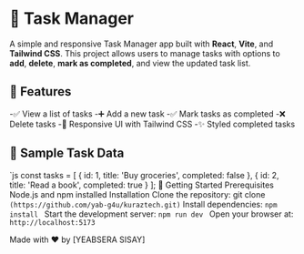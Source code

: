 # 📝 Task Manager 
A simple and responsive Task Manager app built with **React**, **Vite**, and **Tailwind CSS**. This project allows users to manage tasks with options to **add**, **delete**, **mark as completed**, and view the updated task list. 
## 🔧 Features 
  -✅ View a list of tasks
  -➕ Add a new task
  -✅ Mark tasks as completed
  -❌ Delete tasks
  -🎨 Responsive UI with Tailwind CSS 
  -✨ Styled completed tasks 
 
## 🧪 Sample Task Data 
`js const tasks = [ { id: 1, title: 'Buy groceries', completed: false }, { id: 2, title: 'Read a book', completed: true } ]; 
🚀 Getting Started
Prerequisites
Node.js and npm installed
Installation
Clone the repository:
git clone ```(https://github.com/yab-g4u/kuraztech.git)```
Install dependencies:
```npm install ```
Start the development server:
```npm run dev ```
Open your browser at:
```http://localhost:5173 ```


Made with ❤️ by [YEABSERA SISAY]
